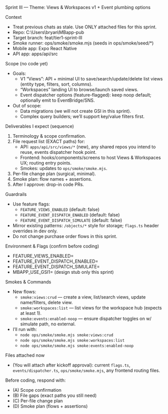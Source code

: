 Sprint III — Theme: Views & Workspaces v1 + Event plumbing options

Context
- Treat previous chats as stale. Use ONLY attached files for this sprint.
- Repo: C:\Users\bryan\MBapp-pub
- Target branch: feat/tier1-sprint-III
- Smoke runner: ops/smoke/smoke.mjs (seeds in ops/smoke/seed/*)
- Mobile app: Expo React Native
- API app: apps/api/src

Scope (no code yet)
- Goals:
  - V1 “Views”: API + minimal UI to save/search/update/delete list views (entity type, filters, sort, columns).
  - “Workspaces” landing UI to browse/launch saved views.
  - Event dispatcher options (feature-flagged): keep noop default; optionally emit to EventBridge/SNS.
- Out of scope:
  - Data migrations (we will not create GSI in this sprint).
  - Complex query builders; we’ll support key/value filters first.

Deliverables I expect (sequence)
1) Terminology & scope confirmation.
2) File request list (EXACT paths) for:
   - API: `apps/api/src/views/*` (new), any shared repos you intend to reuse, events dispatcher hook point.
   - Frontend: hooks/components/screens to host Views & Workspaces UX; routing entry points.
   - Smokes: updates to `ops/smoke/smoke.mjs`.
3) Per-file change plan (surgical, minimal).
4) Smoke plan: flow names + assertions.
5) After I approve: drop-in code PRs.

Guardrails
- Use feature flags:
  - `FEATURE_VIEWS_ENABLED` (default: false)
  - `FEATURE_EVENT_DISPATCH_ENABLED` (default: false)
  - `FEATURE_EVENT_DISPATCH_SIMULATE` (default: false)
- Mirror existing patterns: `/objects/*` style for storage; `flags.ts` header overrides in dev only.
- Do not change purchase order flows in this sprint.

Environment & Flags (confirm before coding)
- FEATURE_VIEWS_ENABLED=<default false>
- FEATURE_EVENT_DISPATCH_ENABLED=<default false>
- FEATURE_EVENT_DISPATCH_SIMULATE=<default false>
- MBAPP_USE_GSI1=<default false> (design stub only this sprint)

Smokes & Commands
- New flows:
  - `smoke:views:crud` — create a view, list/search views, update name/filters, delete view.
  - `smoke:workspaces:list` — list views for the workspace hub (expects at least 1).
  - `smoke:events:enabled-noop` — ensure dispatcher toggles on w/ simulate path, no external.
- I’ll run with:
  - `node ops/smoke/smoke.mjs smoke:views:crud`
  - `node ops/smoke/smoke.mjs smoke:workspaces:list`
  - `node ops/smoke/smoke.mjs smoke:events:enabled-noop`

Files attached now
- (You will attach after kickoff approval): current `flags.ts`, `events/dispatcher.ts`, `ops/smoke/smoke.mjs`, any frontend routing files.

Before coding, respond with:
- (A) Scope confirmation
- (B) File gaps (exact paths you still need)
- (C) Per-file change plan
- (D) Smoke plan (flows + assertions)
